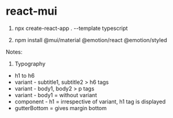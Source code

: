 # react-mui

1. npx create-react-app . --template typescript

2. npm install @mui/material @emotion/react @emotion/styled

Notes:

1. Typography
- h1 to h6
- variant - subtitle1, subtitle2 > h6 tags
- variant - body1, body2 > p tags
- variant - body1 = without variant
- component - h1 = irrespective of variant, h1 tag is displayed
- gutterBottom = gives margin bottom